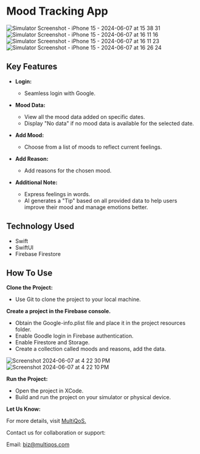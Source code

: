 # Mood Tracking App

![Simulator Screenshot - iPhone 15 - 2024-06-07 at 15 38 31](https://github.com/umangmos/MoodTrackingSwiftUI/assets/155718990/424e8c1f-c2be-4187-b544-08aee054dfb8)
![Simulator Screenshot - iPhone 15 - 2024-06-07 at 16 11 16](https://github.com/umangmos/MoodTrackingSwiftUI/assets/155718990/dcf343d2-b60c-4bfd-8b5e-4510877a290a)
![Simulator Screenshot - iPhone 15 - 2024-06-07 at 16 11 23](https://github.com/umangmos/MoodTrackingSwiftUI/assets/155718990/dba1e8b6-13a8-4ad8-9488-beb311eb058c)
![Simulator Screenshot - iPhone 15 - 2024-06-07 at 16 26 24](https://github.com/umangmos/MoodTrackingSwiftUI/assets/155718990/0ed27c06-c45e-4164-98c8-53345301e604)

## Key Features

* **Login:**
  - Seamless login with Google.

* **Mood Data:**
  - View all the mood data added on specific dates.
  - Display "No data" if no mood data is available for the selected date.

* **Add Mood:**
  - Choose from a list of moods to reflect current feelings.

* **Add Reason:**
  - Add reasons for the chosen mood.

* **Additional Note:**
  - Express feelings in words.
  - AI generates a "Tip" based on all provided data to help users improve their mood and manage emotions better.

## Technology Used

* Swift
* SwiftUI
* Firebase Firestore

## How To Use

**Clone the Project:**
 - Use Git to clone the project to your local machine.

**Create a project in the Firebase console.**
 - Obtain the Google-info.plist file and place it in the project resources folder.
 - Enable Goodle login in Firebase authentication.
 - Enable Firestore and Storage.
 - Create a collection called moods and reasons, add the data.

![Screenshot 2024-06-07 at 4 22 30 PM](https://github.com/umangmos/MoodTrackingSwiftUI/assets/155718990/2dfe0cba-0879-45be-a817-e1dae875ef46)
![Screenshot 2024-06-07 at 4 22 10 PM](https://github.com/umangmos/MoodTrackingSwiftUI/assets/155718990/571e89bc-fb69-47ea-b1b7-3102ec5567be)
   
**Run the Project:**
 - Open the project in XCode.
 - Build and run the project on your simulator or physical device.

**Let Us Know:**

For more details, visit [MultiQoS.](https://multiqos.com/flutter-app-development/)

Contact us for collaboration or support:

Email: biz@multiqos.com
